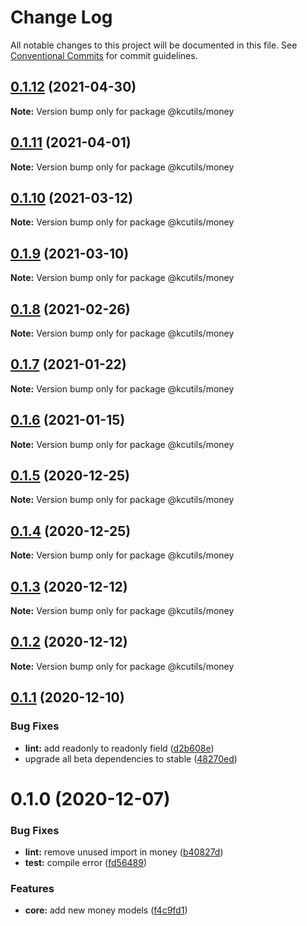 # Change Log

All notable changes to this project will be documented in this file.
See [Conventional Commits](https://conventionalcommits.org) for commit guidelines.

## [0.1.12](https://github.com/kamontat/kcutils/compare/@kcutils/money@0.1.11...@kcutils/money@0.1.12) (2021-04-30)

**Note:** Version bump only for package @kcutils/money





## [0.1.11](https://github.com/kamontat/kcutils/compare/@kcutils/money@0.1.10...@kcutils/money@0.1.11) (2021-04-01)

**Note:** Version bump only for package @kcutils/money





## [0.1.10](https://github.com/kamontat/kcutils/compare/@kcutils/money@0.1.9...@kcutils/money@0.1.10) (2021-03-12)

**Note:** Version bump only for package @kcutils/money





## [0.1.9](https://github.com/kamontat/kcutils/compare/@kcutils/money@0.1.8...@kcutils/money@0.1.9) (2021-03-10)

**Note:** Version bump only for package @kcutils/money





## [0.1.8](https://github.com/kamontat/kcutils/compare/@kcutils/money@0.1.7...@kcutils/money@0.1.8) (2021-02-26)

**Note:** Version bump only for package @kcutils/money





## [0.1.7](https://github.com/kamontat/kcutils/compare/@kcutils/money@0.1.6...@kcutils/money@0.1.7) (2021-01-22)

**Note:** Version bump only for package @kcutils/money





## [0.1.6](https://github.com/kamontat/kcutils/compare/@kcutils/money@0.1.5...@kcutils/money@0.1.6) (2021-01-15)

**Note:** Version bump only for package @kcutils/money





## [0.1.5](https://github.com/kamontat/kcutils/compare/@kcutils/money@0.1.4...@kcutils/money@0.1.5) (2020-12-25)

**Note:** Version bump only for package @kcutils/money





## [0.1.4](https://github.com/kamontat/kcutils/compare/@kcutils/money@0.1.3...@kcutils/money@0.1.4) (2020-12-25)

**Note:** Version bump only for package @kcutils/money





## [0.1.3](https://github.com/kamontat/kcutils/compare/@kcutils/money@0.1.2...@kcutils/money@0.1.3) (2020-12-12)

**Note:** Version bump only for package @kcutils/money





## [0.1.2](https://github.com/kamontat/kcutils/compare/@kcutils/money@0.1.1...@kcutils/money@0.1.2) (2020-12-12)

**Note:** Version bump only for package @kcutils/money





## [0.1.1](https://github.com/kamontat/kcutils/compare/@kcutils/money@0.1.0...@kcutils/money@0.1.1) (2020-12-10)


### Bug Fixes

* **lint:** add readonly to readonly field ([d2b608e](https://github.com/kamontat/kcutils/commit/d2b608ef4ae245293018d41645c61950fd3bf8e1))
* upgrade all beta dependencies to stable ([48270ed](https://github.com/kamontat/kcutils/commit/48270ede11c8a5cd6513cedb9b1fc4797f592ad8))





# 0.1.0 (2020-12-07)


### Bug Fixes

* **lint:** remove unused import in money ([b40827d](https://github.com/kamontat/kcutils/commit/b40827d683cc7c138bc9767b86dace556d54f59d))
* **test:** compile error ([fd56489](https://github.com/kamontat/kcutils/commit/fd56489e0d987d49f695fbc966ab78d13882dd60))


### Features

* **core:** add new money models ([f4c9fd1](https://github.com/kamontat/kcutils/commit/f4c9fd159ef5c7c6552c065333bfe0ae053ee244))
